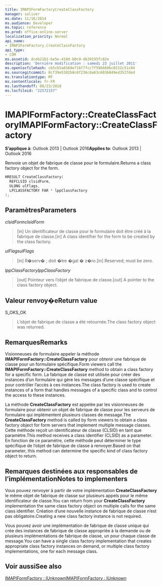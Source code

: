 ```yaml
---
title: IMAPIFormFactoryCreateClassFactory
manager: soliver
ms.date: 11/16/2014
ms.audience: Developer
ms.topic: reference
ms.prod: office-online-server
localization_priority: Normal
api_name:
- IMAPIFormFactory.CreateClassFactory
api_type:
- COM
ms.assetid: dceb21b1-be5e-418d-b0c9-db39195fc82e
description: 'Derniére modification : samedi 23 juillet 2011'
ms.openlocfilehash: cb5cb5a0169e716f7fcc7f596660bc0222c51c84
ms.sourcegitcommit: 0cf39e5382b8c6f236c8a63c6036849ed3527ded
ms.translationtype: MT
ms.contentlocale: fr-FR
ms.lasthandoff: 08/23/2018
ms.locfileid: "22572157"
---
```

# <a name="imapiformfactorycreateclassfactory"></a><span data-ttu-id="10a57-103">IMAPIFormFactory::CreateClassFactory</span><span class="sxs-lookup"><span data-stu-id="10a57-103">IMAPIFormFactory::CreateClassFactory</span></span>

  
  
<span data-ttu-id="10a57-104">**S’applique à**: Outlook 2013 | Outlook 2016</span><span class="sxs-lookup"><span data-stu-id="10a57-104">**Applies to**: Outlook 2013 | Outlook 2016</span></span> 
  
<span data-ttu-id="10a57-105">Renvoie un objet de fabrique de classe pour le formulaire.</span><span class="sxs-lookup"><span data-stu-id="10a57-105">Returns a class factory object for the form.</span></span>
  
```cpp
HRESULT CreateClassFactory(
  REFCLSID clsidForm,
  ULONG ulFlags,
  LPCLASSFACTORY FAR * lppClassFactory
);
```

## <a name="parameters"></a><span data-ttu-id="10a57-106">Paramètres</span><span class="sxs-lookup"><span data-stu-id="10a57-106">Parameters</span></span>

 <span data-ttu-id="10a57-107">_clsidForm_</span><span class="sxs-lookup"><span data-stu-id="10a57-107">_clsidForm_</span></span>
  
> <span data-ttu-id="10a57-108">[in] Un identificateur de classe pour le formulaire doit être créé à la fabrique de classe.</span><span class="sxs-lookup"><span data-stu-id="10a57-108">[in] A class identifier for the form to be created by the class factory.</span></span>
    
 <span data-ttu-id="10a57-109">_ulFlags_</span><span class="sxs-lookup"><span data-stu-id="10a57-109">_ulFlags_</span></span>
  
> <span data-ttu-id="10a57-110">[in] R�serv� ; doit �tre �gal � z�ro.</span><span class="sxs-lookup"><span data-stu-id="10a57-110">[in] Reserved; must be zero.</span></span>
    
 <span data-ttu-id="10a57-111">_lppClassFactory_</span><span class="sxs-lookup"><span data-stu-id="10a57-111">_lppClassFactory_</span></span>
  
> <span data-ttu-id="10a57-112">[out] Pointeur vers l’objet de fabrique de classe.</span><span class="sxs-lookup"><span data-stu-id="10a57-112">[out] A pointer to the class factory object.</span></span>
    
## <a name="return-value"></a><span data-ttu-id="10a57-113">Valeur renvoy�e</span><span class="sxs-lookup"><span data-stu-id="10a57-113">Return value</span></span>

<span data-ttu-id="10a57-114">S_OK</span><span class="sxs-lookup"><span data-stu-id="10a57-114">S_OK</span></span> 
  
> <span data-ttu-id="10a57-115">L’objet de fabrique de classe a été retournée.</span><span class="sxs-lookup"><span data-stu-id="10a57-115">The class factory object was returned.</span></span>
    
## <a name="remarks"></a><span data-ttu-id="10a57-116">Remarques</span><span class="sxs-lookup"><span data-stu-id="10a57-116">Remarks</span></span>

<span data-ttu-id="10a57-117">Visionneuses de formulaire appeler la méthode **IMAPIFormFactory::CreateClassFactory** pour obtenir une fabrique de classe pour un formulaire spécifique.</span><span class="sxs-lookup"><span data-stu-id="10a57-117">Form viewers call the **IMAPIFormFactory::CreateClassFactory** method to obtain a class factory for a specific form.</span></span> <span data-ttu-id="10a57-118">La fabrique de classe est utilisée pour créer des instances d’un formulaire qui gère les messages d’une classe spécifique et pour contrôler l’accès à ces instances.</span><span class="sxs-lookup"><span data-stu-id="10a57-118">The class factory is used to create instances of a form that handles messages of a specific class and to control the access to these instances.</span></span> 
  
<span data-ttu-id="10a57-119">La méthode **CreateClassFactory** est appelée par les visionneuses de formulaire pour obtenir un objet de fabrique de classe pour les serveurs de formulaire qui implémentent plusieurs classes de message.</span><span class="sxs-lookup"><span data-stu-id="10a57-119">The **CreateClassFactory** method is called by form viewers to obtain a class factory object for form servers that implement multiple message classes.</span></span> <span data-ttu-id="10a57-120">Cette méthode reçoit un identificateur de classe (CLSID) en tant que paramètre.</span><span class="sxs-lookup"><span data-stu-id="10a57-120">This method receives a class identifier (CLSID) as a parameter.</span></span> <span data-ttu-id="10a57-121">En fonction de ce paramètre, cette méthode peut déterminer le type spécifique de l’objet de fabrique de classe à renvoyer.</span><span class="sxs-lookup"><span data-stu-id="10a57-121">Based on that parameter, this method can determine the specific kind of class factory object to return.</span></span> 
  
## <a name="notes-to-implementers"></a><span data-ttu-id="10a57-122">Remarques destinées aux responsables de l’implémentation</span><span class="sxs-lookup"><span data-stu-id="10a57-122">Notes to implementers</span></span>

<span data-ttu-id="10a57-123">Vous pouvez renvoyer à partir de votre implémentation **CreateClassFactory** le même objet de fabrique de classe sur plusieurs appels pour le même identificateur de classe.</span><span class="sxs-lookup"><span data-stu-id="10a57-123">You can return from your **CreateClassFactory** implementation the same class factory object on multiple calls for the same class identifier.</span></span> <span data-ttu-id="10a57-124">Création d’une nouvelle instance de fabrique de classe n’est pas obligatoire.</span><span class="sxs-lookup"><span data-stu-id="10a57-124">Creating a new class factory instance is not required.</span></span> 
  
<span data-ttu-id="10a57-125">Vous pouvez avoir une implémentation de fabrique de classe unique qui crée des instances de fabrique de classe appropriée à la demande ou de plusieurs implémentations de fabrique de classe, un pour chaque classe de message.</span><span class="sxs-lookup"><span data-stu-id="10a57-125">You can have a single class factory implementation that creates appropriate class factory instances on demand, or multiple class factory implementations, one for each message class.</span></span>
  
## <a name="see-also"></a><span data-ttu-id="10a57-126">Voir aussi</span><span class="sxs-lookup"><span data-stu-id="10a57-126">See also</span></span>



[<span data-ttu-id="10a57-127">IMAPIFormFactory : IUnknown</span><span class="sxs-lookup"><span data-stu-id="10a57-127">IMAPIFormFactory : IUnknown</span></span>](imapiformfactoryiunknown.md)

